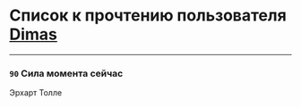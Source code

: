 # Список к прочтению пользователя [Dimas](https://www.facebook.com/app_scoped_user_id/10153478303761935/)
---

### `90` Сила момента сейчас
Эрхарт Толле

